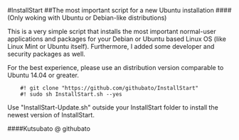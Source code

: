#InstallStart
##The most important script for a new Ubuntu installation
####(Only woking with Ubuntu or Debian-like distributions)

This is a very simple script that installs the most important normal-user applications and packages
for your Debian or Ubuntu based Linux OS (like Linux Mint or Ubuntu itself).
Furthermore, I added some developer and security packages as well.

For the best experience, please use an distribution version comparable to Ubuntu 14.04 or greater.
		
		#! git clone "https://github.com/githubato/InstallStart"
		#! sudo sh InstallStart.sh --yes

Use "InstallStart-Update.sh" outside your InstallStart folder to install the newest version of InstallStart.

####Kutsubato @ githubato
